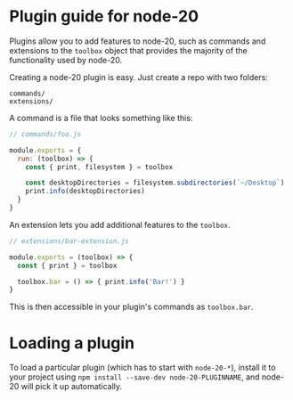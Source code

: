 # Plugin guide for node-20

Plugins allow you to add features to node-20, such as commands and
extensions to the `toolbox` object that provides the majority of the functionality
used by node-20.

Creating a node-20 plugin is easy. Just create a repo with two folders:

```
commands/
extensions/
```

A command is a file that looks something like this:

```js
// commands/foo.js

module.exports = {
  run: (toolbox) => {
    const { print, filesystem } = toolbox

    const desktopDirectories = filesystem.subdirectories(`~/Desktop`)
    print.info(desktopDirectories)
  }
}
```

An extension lets you add additional features to the `toolbox`.

```js
// extensions/bar-extension.js

module.exports = (toolbox) => {
  const { print } = toolbox

  toolbox.bar = () => { print.info('Bar!') }
}
```

This is then accessible in your plugin's commands as `toolbox.bar`.

# Loading a plugin

To load a particular plugin (which has to start with `node-20-*`),
install it to your project using `npm install --save-dev node-20-PLUGINNAME`,
and node-20 will pick it up automatically.
